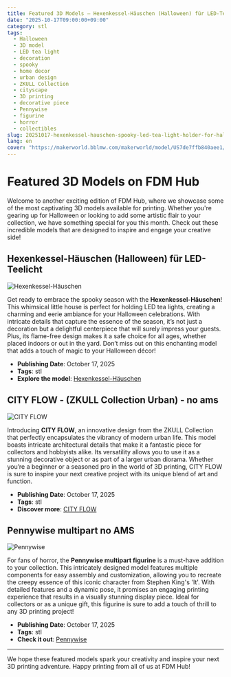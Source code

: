```yaml
---
title: Featured 3D Models – Hexenkessel-Häuschen (Halloween) für LED-Teelicht
date: "2025-10-17T09:00:00+09:00"
category: stl
tags:
  - Halloween
  - 3D model
  - LED tea light
  - decoration
  - spooky
  - home decor
  - urban design
  - ZKULL Collection
  - cityscape
  - 3D printing
  - decorative piece
  - Pennywise
  - figurine
  - horror
  - collectibles
slug: 20251017-hexenkessel-hauschen-spooky-led-tea-light-holder-for-halloween
lang: en
cover: "https://makerworld.bblmw.com/makerworld/model/US7de7ffb840aee1/design/2025-10-17_6wz2a4xk8c0m.jpg"
---
```


# Featured 3D Models on FDM Hub

Welcome to another exciting edition of FDM Hub, where we showcase some of the most captivating 3D models available for printing. Whether you're gearing up for Halloween or looking to add some artistic flair to your collection, we have something special for you this month. Check out these incredible models that are designed to inspire and engage your creative side!

## Hexenkessel-Häuschen (Halloween) für LED-Teelicht

![Hexenkessel-Häuschen](https://makerworld.bblmw.com/makerworld/model/US7de7ffb840aee1/design/2025-10-17_6wz2a4xk8c0m.jpg)

Get ready to embrace the spooky season with the **Hexenkessel-Häuschen**! This whimsical little house is perfect for holding LED tea lights, creating a charming and eerie ambiance for your Halloween celebrations. With intricate details that capture the essence of the season, it’s not just a decoration but a delightful centerpiece that will surely impress your guests. Plus, its flame-free design makes it a safe choice for all ages, whether placed indoors or out in the yard. Don’t miss out on this enchanting model that adds a touch of magic to your Halloween décor!

- **Publishing Date**: October 17, 2025  
- **Tags**: stl  
- **Explore the model**: [Hexenkessel-Häuschen](https://makerworld.com/en/models/1896186-witch-s-cauldron-house-halloween-for-led-tea-light)

## CITY FLOW - (ZKULL Collection Urban) - no ams

![CITY FLOW](https://makerworld.bblmw.com/makerworld/model/US1176e079348b7a/design/2025-10-17_0d46e045865ec8.jpeg)

Introducing **CITY FLOW**, an innovative design from the ZKULL Collection that perfectly encapsulates the vibrancy of modern urban life. This model boasts intricate architectural details that make it a fantastic piece for collectors and hobbyists alike. Its versatility allows you to use it as a stunning decorative object or as part of a larger urban diorama. Whether you’re a beginner or a seasoned pro in the world of 3D printing, CITY FLOW is sure to inspire your next creative project with its unique blend of art and function.

- **Publishing Date**: October 17, 2025  
- **Tags**: stl  
- **Discover more**: [CITY FLOW](https://makerworld.com/en/models/1897043-city-flow-zkull-collection-urban-no-ams)

## Pennywise multipart no AMS

![Pennywise](https://makerworld.bblmw.com/makerworld/model/US7d26c6bd30620c/design/2025-10-17_14f2b0e380acc8.jpeg)

For fans of horror, the **Pennywise multipart figurine** is a must-have addition to your collection. This intricately designed model features multiple components for easy assembly and customization, allowing you to recreate the creepy essence of this iconic character from Stephen King's 'It'. With detailed features and a dynamic pose, it promises an engaging printing experience that results in a visually stunning display piece. Ideal for collectors or as a unique gift, this figurine is sure to add a touch of thrill to any 3D printing project!

- **Publishing Date**: October 17, 2025  
- **Tags**: stl  
- **Check it out**: [Pennywise](https://makerworld.com/en/models/1897463-pennywise-multipart-no-ams)

---

We hope these featured models spark your creativity and inspire your next 3D printing adventure. Happy printing from all of us at FDM Hub!